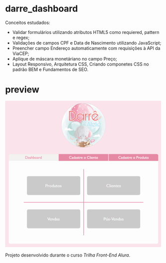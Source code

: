 # darre_dashboard

Conceitos estudados: 

* Validar formulários utilizando atributos HTML5 como requiered, pattern e regex;
* Validações de campos CPF e Data de Nascimento utilizando JavaScript;
* Preencher campo Endereço automaticamente com requisições à API da ViaCEP;
* Aplique de máscara monetáriano no campo Preço;
* Layout Responsivo, Arquitetura CSS, Criando componetes CSS no padrão BEM e Fundamentos de SEO.

# preview

[![app_data_agenda](https://github.com/renatamoss/darre_dashboard/blob/main/assets/img/darre_dashboard.gif?raw=true)](https://renatamoss.github.io/darre_dashboard/cadastro_cliente.html)


Projeto desenvolvido durante o curso *Trilha Front-End Alura*.